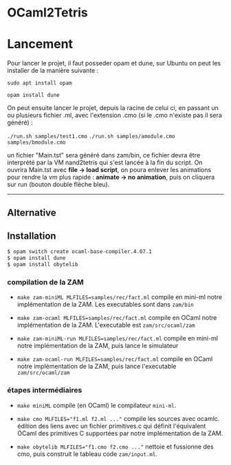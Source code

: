 # OCaml2Tetris

# Lancement

Pour lancer le projet, il faut posseder opam et dune, sur Ubuntu on peut les installer de la manière suivante :

`sudo apt install opam`

`opam install dune`

On peut ensuite lancer le projet, depuis la racine de celui ci, en passant un ou plusieurs fichier .ml, avec l'extension .cmo (si le .cmo n'existe pas il sera généré) :

`./run.sh samples/test1.cmo`
`./run.sh samples/amodule.cmo samples/bmodule.cmo`

un fichier "Main.tst" sera généré dans zam/bin, ce fichier devra être interprété par la VM nand2tetris qui s'est lancée à la fin du script.
On ouvrira Main.tst avec **file -> load script**, on poura enlever les animations pour rendre la vm plus rapide : **animate -> no animation**, puis on cliquera sur run (bouton double flèche bleu).

---
## Alternative

## Installation
```bash
$ opam switch create ocaml-base-compiler.4.07.1
$ opam install dune
$ opam install obytelib
```

### compilation de la ZAM
- `make zam-miniML MLFILES=samples/rec/fact.ml` compile en mini-ml notre implémentation de la ZAM. Les executables sont dans `zam/bin`

- `make zam-ocaml MLFILES=samples/rec/fact.ml` compile en OCaml notre implémentation de la ZAM. L'executable est `zam/src/ocaml/zam`

- `make zam-miniML-run MLFILES=samples/rec/fact.ml` compile en mini-ml notre implémentation de la ZAM, puis lance le simulateur

- `make zam-ocaml-run MLFILES=samples/rec/fact.ml` compile en OCaml notre implémentation de la ZAM, puis lance l'executable `zam/src/ocaml/zam`

### étapes intermédiaires

- `make miniML` compile (en OCaml) le compilateur `mini-ml`.
- `make cmo MLFILES="f1.ml f2.ml ..."` compile les sources avec ocamlc. édition des liens avec un fichier primitives.c qui définit l'équivalent OCaml des primitives C supportées par notre implémentation de la ZAM.

- `make obytelib MLFILES="f1.cmo f2.cmo ..."` nettoie et fussionne des cmo, puis construit le tableau code `zam/input.ml`.

